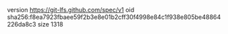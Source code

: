 version https://git-lfs.github.com/spec/v1
oid sha256:f8ea7923fbaee59f2b3e8e01b2cff30f4998e84c1f938e805be48864226da8c3
size 1318
